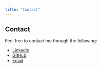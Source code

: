 ```yaml
---
title: "Contact"
---
```


## Contact

Feel free to contact me through the following:

- [LinkedIn](https://www.linkedin.com/in/ryanarnouk/)
- [GitHub](https://github.com/ryanarnouk)
- [Email](mailto:me@ryanarnouk.com)

